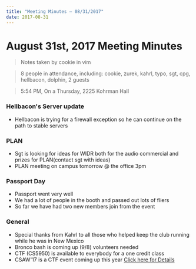 ```yaml
---
title: "Meeting Minutes – 08/31/2017"
date: 2017-08-31
---
```

# August 31st, 2017 Meeting Minutes
> Notes taken by cookie in vim

> 8 people in attendance, including: cookie, zurek, kahrl, typo, sgt, cpg, hellbacon, dolphin, 2 guests

> 5:54 PM, On a Thursday, 2225 Kohrman Hall

### Hellbacon's Server update

- Hellbacon is trying for a firewall exception so he can continue on the path to stable servers

### PLAN

- Sgt is looking for ideas for WIDR both for the audio commercial and prizes for PLAN(contact sgt with ideas)
- PLAN meeting on campus tomorrow @ the office 3pm

### Passport Day

- Passport went very well
- We had a lot of people in the booth and passed out lots of fliers 
- So far we have had two new members join from the event

### General

- Special thanks from Kahrl to all those who helped keep the club running while he was in New Mexico
- Bronco bash is coming up (9/8) volunteers needed
- CTF (CS5950) is available to everybody for a one credit class
- CSAW'17 is a CTF event coming up this year [Click here for Details](https://ctf.csaw.io)

